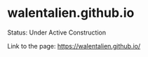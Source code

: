 # walentalien.github.io
Status: Under Active Construction 


Link to the page: https://walentalien.github.io/







